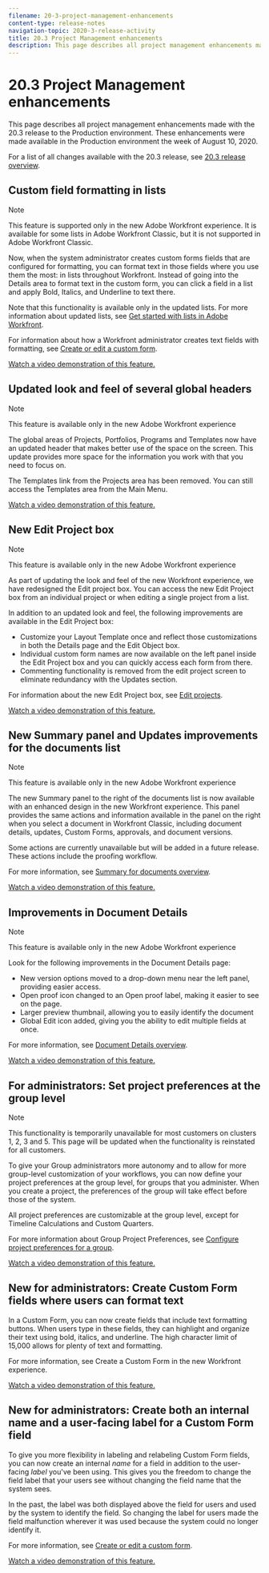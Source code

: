 ```yaml
---
filename: 20-3-project-management-enhancements
content-type: release-notes
navigation-topic: 2020-3-release-activity
title: 20.3 Project Management enhancements
description: This page describes all project management enhancements made with the 20.3 release to the Production environment. These enhancements were made available in the Production environment the week of August 10, 2020.
---
```


# 20.3 Project Management enhancements

This page describes all project management enhancements made with the 20.3 release to the Production environment. These enhancements were made available in the Production environment the week of August 10, 2020.

For a list of all changes available with the 20.3 release, see [20.3 release overview](../../../product-announcements/product-releases/20.3-release-activity/20.3-release-overview.md).

## Custom field formatting in lists

>[!NOTE]
>
>This feature is supported only in the new Adobe Workfront experience. It is available for some lists in Adobe Workfront Classic, but it is not supported in Adobe Workfront Classic.

Now, when the system administrator creates custom forms fields that are configured for formatting, you can format text in those fields where you use them the most: in lists throughout Workfront. Instead of going into the Details area to format text in the custom form, you can click a field in a list and apply Bold, Italics, and Underline to text there.

Note that this functionality is available only in the updated lists. For more information about updated lists, see [Get started with lists in Adobe Workfront](../../../workfront-basics/navigate-workfront/use-lists/view-items-in-a-list.md).

For information about how a Workfront administrator creates text fields with formatting, see [Create or edit a custom form](../../../administration-and-setup/customize-workfront/create-manage-custom-forms/create-or-edit-a-custom-form.md).

<!--WRITER
<iframe class="vimeo-player_0" src="assets/434818101?" frameborder="0" allowfullscreen="1" width="560px" height="315px"></iframe>
-->

[Watch a video demonstration of this feature.](https://vimeo.com/434818101/35b3eba8f7)

## Updated look and feel of several global headers

>[!NOTE]
>
>This feature is available only in the new Adobe Workfront experience

The global areas of Projects, Portfolios, Programs and Templates now have an updated header that makes better use of the space on the screen. This update provides more space for the information you work with that you need to focus on.

The Templates link from the Projects area has been removed. You can still access the Templates area from the Main Menu.

<!--WRITER
<iframe class="vimeo-player_0" src="assets/430816911?" frameborder="0" allowfullscreen="1" width="560px" height="315px"></iframe>
-->

[Watch a video demonstration of this feature.](https://vimeo.com/430816911/6a80ede459)

## New Edit Project box

>[!NOTE]
>
>This feature is available only in the new Adobe Workfront experience

As part of updating the look and feel of the new Workfront experience, we have redesigned the Edit project box. You can access the new Edit Project box from an individual project or when editing a single project from a list.

In addition to an updated look and feel, the following improvements are available in the Edit Project box:

* Customize your Layout Template once and reflect those customizations in both the Details page and the Edit Object box.
* Individual custom form names are now available on the left panel inside the Edit Project box and you can quickly access each form from there.
* Commenting functionality is removed from the edit project screen to eliminate redundancy with the Updates section.

<!--
<p data-mc-conditions="QuicksilverOrClassic.Draft mode">For information about the new Edit Box box, see “New Edit Object box” (NEW ARTICLE, LINK LATER!!).</p>
-->

For information about the new Edit Project box, see [Edit projects](../../../manage-work/projects/manage-projects/edit-projects.md).

<!--WRITER
<iframe class="vimeo-player_0" src="assets/430814318?" frameborder="0" allowfullscreen="1" width="560px" height="315px"></iframe>
-->

[Watch a video demonstration of this feature.](https://vimeo.com/430814318/4b5e8e2bbf)

## New Summary panel and Updates improvements for the documents list

>[!NOTE]
>
>This feature is available only in the new Adobe Workfront experience

The new Summary panel to the right of the documents list is now available with an enhanced design in the new Workfront experience. This panel provides the same actions and information available in the panel on the right when you select a document in Workfront Classic, including document details, updates, Custom Forms, approvals, and document versions.

Some actions are currently unavailable but will be added in a future release. These actions include the proofing workflow.

For more information, see [Summary for documents overview](../../../documents/managing-documents/summary-for-documents.md).

<!--WRITER
<iframe class="vimeo-player_0" src="assets/434793918?" frameborder="0" allowfullscreen="1" width="560px" height="315px"></iframe>
-->

[Watch a video demonstration of this feature.](https://vimeo.com/434793918/1fe4743845)

## Improvements in Document Details

>[!NOTE]
>
>This feature is available only in the new Adobe Workfront experience

Look for the following improvements in the Document Details page:

* New version options moved to a drop-down menu near the left panel, providing easier access.
* Open proof icon changed to an Open proof label, making it easier to see on the page.
* Larger preview thumbnail, allowing you to easily identify the document
* Global Edit icon added, giving you the ability to edit multiple fields at once.

For more information, see [Document Details overview](../../../documents/managing-documents/document-details-overview.md).

<!--WRITER
<iframe class="vimeo-player_0" src="assets/434794293?" frameborder="0" allowfullscreen="1" width="560px" height="315px"></iframe>
-->

[Watch a video demonstration of this feature.](https://vimeo.com/434794293/30304e155f)

## For administrators:&nbsp;Set project preferences at the group level

>[!NOTE]
>
>This functionality is temporarily unavailable for most customers on clusters 1, 2, 3 and 5. This page will be updated when the functionality is reinstated for all customers.

To give your Group administrators more autonomy and to allow for more group-level customization of your workflows, you can now define your project preferences at the group level, for groups that you administer. When you create a project, the preferences of the group will take effect before those of the system.

All project preferences are customizable at the group level, except for Timeline Calculations and Custom Quarters.

For more information about Group Project Preferences, see [Configure project preferences for a group](../../../administration-and-setup/manage-groups/create-and-manage-groups/configure-project-preferences-group.md).

<!--WRITER
<iframe class="vimeo-player_0" src="assets/437230282?" frameborder="0" allowfullscreen="1" width="560px" height="315px"></iframe>
-->

[Watch a video demonstration of this feature.](https://vimeo.com/437230282/35f0020656)

## New for administrators: Create Custom Form fields where users can format text

In a Custom Form, you can now create fields that include text formatting buttons. When users type in these fields, they can highlight and organize their text using bold, italics, and underline. The high character limit of 15,000 allows for plenty of text and formatting.

For more information, see Create a Custom Form in the new Workfront experience.

<!--WRITER
<iframe class="vimeo-player_0" src="assets/430167004?" frameborder="0" allowfullscreen="1" width="560px" height="315px"></iframe>
-->

[Watch a video demonstration of this feature.](https://vimeo.com/430167004/473e27bf55)

## New for administrators: Create both an internal name and a user-facing label for a Custom Form field

To give you more flexibility in labeling and relabeling Custom Form fields, you can now create an internal *name* for a field in addition to the user-facing *label* you've been using. This gives you the freedom to change the field label that your users see without changing the field name that the system sees.

In the past, the label was both displayed above the field for users and used by the system to identify the field. So changing the label for users made the field malfunction wherever it was used because the system could no longer identify it.

For more information, see [Create or edit a custom form](../../../administration-and-setup/customize-workfront/create-manage-custom-forms/create-or-edit-a-custom-form.md).

<!--WRITER
<iframe class="vimeo-player_0" src="assets/434803095?" frameborder="0" allowfullscreen="1" width="560px" height="315px"></iframe>
-->

[Watch a video demonstration of this feature.](https://vimeo.com/434803095/b6a32d6812) 
